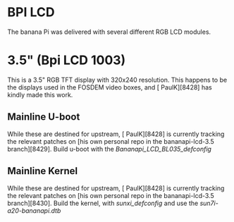 # BPI LCD
The banana Pi was delivered with several different RGB LCD modules. 
# 3.5" (Bpi LCD 1003)
This is a 3.5" RGB TFT display with 320x240 resolution. 
This happens to be the displays used in the FOSDEM video boxes, and [ PaulK][8428] has kindly made this work. 
## Mainline U-boot
While these are destined for upstream, [ PaulK][8428] is currently tracking the relevant patches on [his own personal repo in the bananapi-lcd-3.5 branch][8429]. 
Build u-boot with the _Bananapi_LCD_BL035_defconfig_
## Mainline Kernel
While these are destined for upstream, [ PaulK][8428] is currently tracking the relevant patches on [his own personal repo in the bananapi-lcd-3.5 branch][8430]. 
Build the kernel, with _sunxi_defconfig_ and use the _sun7i-a20-bananapi.dtb_
